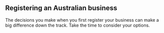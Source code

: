 ## Registering an Australian business

The decisions you make when you first register your business can make a big difference down the track. Take the time to consider your options.
